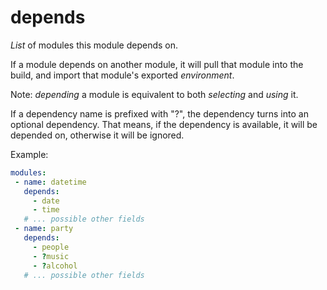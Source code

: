 # depends

_List_ of modules this module depends on.

If a module depends on another module, it will pull that module into the build,
and import that module's exported _environment_.

Note: _depending_ a module is equivalent to both _selecting_ and _using_ it.

If a dependency name is prefixed with "?", the dependency turns into an optional
dependency. That means, if the dependency is available, it will be depended on,
otherwise it will be ignored.

Example:

```yaml
modules:
 - name: datetime
   depends:
     - date
     - time
   # ... possible other fields
 - name: party
   depends:
     - people
     - ?music
     - ?alcohol
   # ... possible other fields
```
